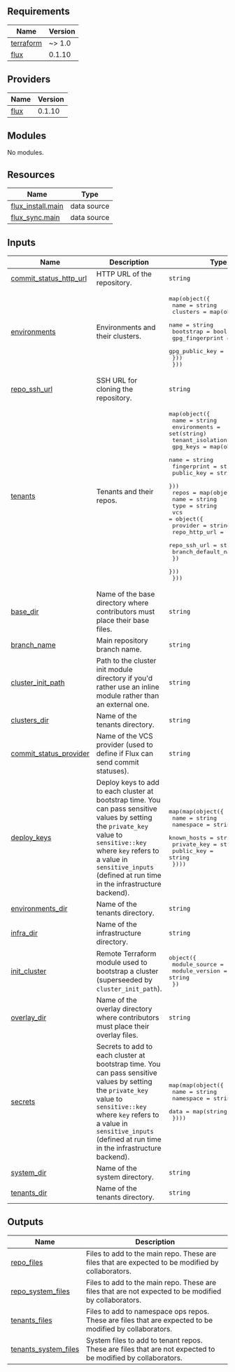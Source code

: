 <!-- BEGIN_TF_DOCS -->

## Requirements

| Name                                                                     | Version |
| ------------------------------------------------------------------------ | ------- |
| <a name="requirement_terraform"></a> [terraform](#requirement_terraform) | ~> 1.0  |
| <a name="requirement_flux"></a> [flux](#requirement_flux)                | 0.1.10  |

## Providers

| Name                                                | Version |
| --------------------------------------------------- | ------- |
| <a name="provider_flux"></a> [flux](#provider_flux) | 0.1.10  |

## Modules

No modules.

## Resources

| Name | Type |
| --- | --- |
| [flux_install.main](https://registry.terraform.io/providers/fluxcd/flux/0.1.10/docs/data-sources/install) | data source |
| [flux_sync.main](https://registry.terraform.io/providers/fluxcd/flux/0.1.10/docs/data-sources/sync) | data source |

## Inputs

| Name | Description | Type | Default | Required |
| --- | --- | --- | --- | :-: |
| <a name="input_commit_status_http_url"></a> [commit_status_http_url](#input_commit_status_http_url) | HTTP URL of the repository. | `string` | n/a | yes |
| <a name="input_environments"></a> [environments](#input_environments) | Environments and their clusters. | <pre>map(object({<br> name = string<br> clusters = map(object({<br> name = string<br> bootstrap = bool<br> gpg_fingerprint = string<br> gpg_public_key = string<br> }))<br> }))</pre> | n/a | yes |
| <a name="input_repo_ssh_url"></a> [repo_ssh_url](#input_repo_ssh_url) | SSH URL for cloning the repository. | `string` | n/a | yes |
| <a name="input_tenants"></a> [tenants](#input_tenants) | Tenants and their repos. | <pre>map(object({<br> name = string<br> environments = set(string)<br> tenant_isolation = bool<br> gpg_keys = map(object({<br> name = string<br> fingerprint = string<br> public_key = string<br> }))<br> repos = map(object({<br> name = string<br> type = string<br> vcs = object({<br> provider = string<br> repo_http_url = string<br> repo_ssh_url = string<br> branch_default_name = string<br> })<br> }))<br> }))</pre> | n/a | yes |
| <a name="input_base_dir"></a> [base_dir](#input_base_dir) | Name of the base directory where contributors must place their base files. | `string` | `"_base"` | no |
| <a name="input_branch_name"></a> [branch_name](#input_branch_name) | Main repository branch name. | `string` | `"main"` | no |
| <a name="input_cluster_init_path"></a> [cluster_init_path](#input_cluster_init_path) | Path to the cluster init module directory if you'd rather use an inline module rather than an external one. | `string` | `null` | no |
| <a name="input_clusters_dir"></a> [clusters_dir](#input_clusters_dir) | Name of the tenants directory. | `string` | `"clusters"` | no |
| <a name="input_commit_status_provider"></a> [commit_status_provider](#input_commit_status_provider) | Name of the VCS provider (used to define if Flux can send commit statuses). | `string` | `"github"` | no |
| <a name="input_deploy_keys"></a> [deploy_keys](#input_deploy_keys) | Deploy keys to add to each cluster at bootstrap time. You can pass sensitive values by setting the `private_key` value to `sensitive::key` where `key` refers to a value in `sensitive_inputs` (defined at run time in the infrastructure backend). | <pre>map(map(object({<br> name = string<br> namespace = string<br> known_hosts = string<br> private_key = string<br> public_key = string<br> })))</pre> | `{}` | no |
| <a name="input_environments_dir"></a> [environments_dir](#input_environments_dir) | Name of the tenants directory. | `string` | `"environments"` | no |
| <a name="input_infra_dir"></a> [infra_dir](#input_infra_dir) | Name of the infrastructure directory. | `string` | `"_init"` | no |
| <a name="input_init_cluster"></a> [init_cluster](#input_init_cluster) | Remote Terraform module used to bootstrap a cluster (superseeded by `cluster_init_path`). | <pre>object({<br> module_source = string<br> module_version = string<br> })</pre> | <pre>{<br> "module_source": "Olivr/init-cluster/flux",<br> "module_version": null<br>}</pre> | no |
| <a name="input_overlay_dir"></a> [overlay_dir](#input_overlay_dir) | Name of the overlay directory where contributors must place their overlay files. | `string` | `"_overlays"` | no |
| <a name="input_secrets"></a> [secrets](#input_secrets) | Secrets to add to each cluster at bootstrap time. You can pass sensitive values by setting the `private_key` value to `sensitive::key` where `key` refers to a value in `sensitive_inputs` (defined at run time in the infrastructure backend). | <pre>map(map(object({<br> name = string<br> namespace = string<br> data = map(string)<br> })))</pre> | `{}` | no |
| <a name="input_system_dir"></a> [system_dir](#input_system_dir) | Name of the system directory. | `string` | `"_ostack"` | no |
| <a name="input_tenants_dir"></a> [tenants_dir](#input_tenants_dir) | Name of the tenants directory. | `string` | `"tenants"` | no |

## Outputs

| Name | Description |
| --- | --- |
| <a name="output_repo_files"></a> [repo_files](#output_repo_files) | Files to add to the main repo. These are files that are expected to be modified by collaborators. |
| <a name="output_repo_system_files"></a> [repo_system_files](#output_repo_system_files) | Files to add to the main repo. These are files that are not expected to be modified by collaborators. |
| <a name="output_tenants_files"></a> [tenants_files](#output_tenants_files) | Files to add to namespace ops repos. These are files that are expected to be modified by collaborators. |
| <a name="output_tenants_system_files"></a> [tenants_system_files](#output_tenants_system_files) | System files to add to tenant repos. These are files that are not expected to be modified by collaborators. |

<!-- END_TF_DOCS -->

